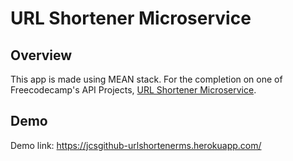 # URL Shortener Microservice

## Overview

This app is made using MEAN stack. For the completion on one of Freecodecamp's API Projects, [URL Shortener Microservice](https://www.freecodecamp.com/challenges/url-shortener-microservice).

## Demo
Demo link: <a href="https://jcsgithub-urlshortenerms.herokuapp.com/" target="_blank">https://jcsgithub-urlshortenerms.herokuapp.com/</a>